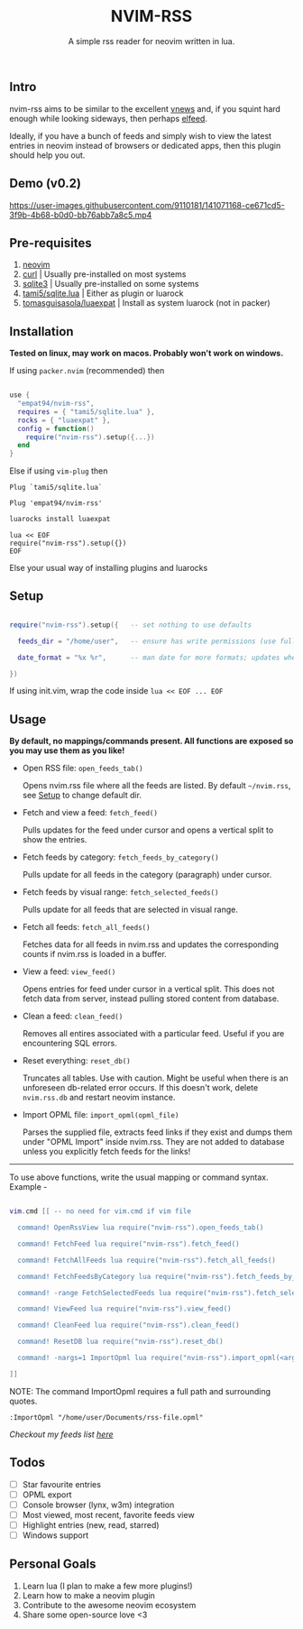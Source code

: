 <br />
<h1 align="center">NVIM-RSS</h1>
<p align="center">A simple rss reader for neovim written in lua.</p>
<br />

## Intro

nvim-rss aims to be similar to the excellent [vnews](https://github.com/danchoi/vnews) and, if you squint hard enough while looking sideways, then perhaps [elfeed](https://github.com/skeeto/elfeed).

Ideally, if you have a bunch of feeds and simply wish to view the latest entries in neovim instead of browsers or dedicated apps, then this plugin should help you out.

## Demo (v0.2)

https://user-images.githubusercontent.com/9110181/141071168-ce671cd5-3f9b-4b68-b0d0-bb76abb7a8c5.mp4

## Pre-requisites

1. [neovim](https://neovim.io/)
2. [curl](https://curl.se/) | Usually pre-installed on most systems
3. [sqlite3](https://sqlite.org/index.html) | Usually pre-installed on some systems
4. [tami5/sqlite.lua](https://github.com/tami5/sqlite.lua) | Either as plugin or luarock
5. [tomasguisasola/luaexpat](https://lunarmodules.github.io/luaexpat/) | Install as system luarock (not in packer)

## Installation

**Tested on linux, may work on macos. Probably won't work on windows.**

If using `packer.nvim` (recommended) then

```lua

use {
  "empat94/nvim-rss",
  requires = { "tami5/sqlite.lua" },
  rocks = { "luaexpat" },
  config = function()
    require("nvim-rss").setup({...})
  end
}
```

Else if using `vim-plug` then

```vim
Plug `tami5/sqlite.lua`

Plug 'empat94/nvim-rss'
```

```sh
luarocks install luaexpat
```

```vim
lua << EOF
require("nvim-rss").setup({})
EOF
```

Else your usual way of installing plugins and luarocks

## Setup

```lua

require("nvim-rss").setup({   -- set nothing to use defaults

  feeds_dir = "/home/user",   -- ensure has write permissions (use full path to dir)

  date_format = "%x %r",      -- man date for more formats; updates when feed is refreshed

})

```

If using init.vim, wrap the code inside `lua << EOF ... EOF`

## Usage

**By default, no mappings/commands present. All functions are exposed so you may use them as you like!**

- Open RSS file: `open_feeds_tab()`

  Opens nvim.rss file where all the feeds are listed. By default `~/nvim.rss`, see [Setup](#Setup) to change default dir.

- Fetch and view a feed: `fetch_feed()`

  Pulls updates for the feed under cursor and opens a vertical split to show the entries.

- Fetch feeds by category: `fetch_feeds_by_category()`

  Pulls update for all feeds in the category (paragraph) under cursor.

- Fetch feeds by visual range: `fetch_selected_feeds()`

  Pulls update for all feeds that are selected in visual range.

- Fetch all feeds: `fetch_all_feeds()`

  Fetches data for all feeds in nvim.rss and updates the corresponding counts if nvim.rss is loaded in a buffer.

- View a feed: `view_feed()`

  Opens entries for feed under cursor in a vertical split. This does not fetch data from server, instead pulling stored content from database.

- Clean a feed: `clean_feed()`

  Removes all entires associated with a particular feed. Useful if you are encountering SQL errors.

- Reset everything: `reset_db()`

  Truncates all tables. Use with caution. Might be useful when there is an unforeseen db-related error occurs. If this doesn't work, delete `nvim.rss.db` and restart neovim instance.

- Import OPML file: `import_opml(opml_file)`

  Parses the supplied file, extracts feed links if they exist and dumps them under "OPML Import" inside nvim.rss. They are not added to database unless you explicitly fetch feeds for the links!

---

To use above functions, write the usual mapping or command syntax. Example -

```lua

vim.cmd [[ -- no need for vim.cmd if vim file

  command! OpenRssView lua require("nvim-rss").open_feeds_tab()

  command! FetchFeed lua require("nvim-rss").fetch_feed()

  command! FetchAllFeeds lua require("nvim-rss").fetch_all_feeds()

  command! FetchFeedsByCategory lua require("nvim-rss").fetch_feeds_by_category()

  command! -range FetchSelectedFeeds lua require("nvim-rss").fetch_selected_feeds()

  command! ViewFeed lua require("nvim-rss").view_feed()

  command! CleanFeed lua require("nvim-rss").clean_feed()

  command! ResetDB lua require("nvim-rss").reset_db()

  command! -nargs=1 ImportOpml lua require("nvim-rss").import_opml(<args>)

]]

```

NOTE: The command ImportOpml requires a full path and surrounding quotes.

```vim
:ImportOpml "/home/user/Documents/rss-file.opml"
```

_Checkout my feeds list [here](https://github.com/EMPAT94/dotfiles/blob/main/nvim/.config/nvim/nvim.rss)_

## Todos

- [ ] Star favourite entries
- [ ] OPML export
- [ ] Console browser (lynx, w3m) integration
- [ ] Most viewed, most recent, favorite feeds view
- [ ] Highlight entries (new, read, starred)
- [ ] Windows support

## Personal Goals

1. Learn lua (I plan to make a few more plugins!)
2. Learn how to make a neovim plugin
3. Contribute to the awesome neovim ecosystem
4. Share some open-source love <3
